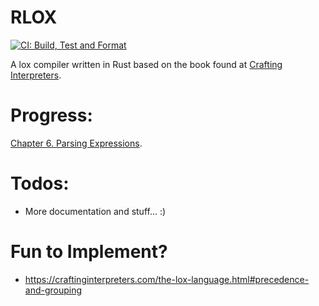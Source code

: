# RLOX
[![CI: Build, Test and Format](https://github.com/ID-UNCLEAR/rlox/actions/workflows/ci.yml/badge.svg)](https://github.com/ID-UNCLEAR/rlox/actions/workflows/ci.yml)

A lox compiler written in Rust based on the book found at [Crafting Interpreters](https://craftinginterpreters.com).

# Progress:
[Chapter 6. Parsing Expressions](https://craftinginterpreters.com/parsing-expressions.html).

# Todos:
- More documentation and stuff... :)

# Fun to Implement?
- https://craftinginterpreters.com/the-lox-language.html#precedence-and-grouping
